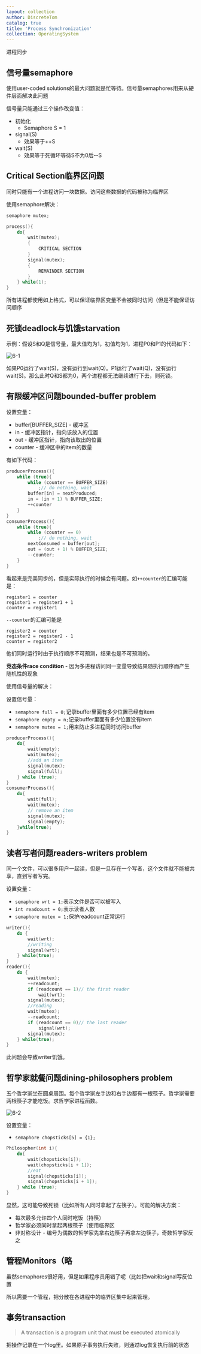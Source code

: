 ```yaml
---
layout: collection
author: DiscreteTom
catalog: true
title: 'Process Synchronization'
collection: OperatingSystem
---
```



进程同步

## 信号量semaphore

使用user-coded solutions的最大问题就是忙等待。信号量semaphores用来从硬件层面解决此问题

信号量只能通过三个操作改变值：
- 初始化
  - Semaphore S = 1
- signal(S)
  - 效果等于++S
- wait(S)
  - 效果等于死循环等待S不为0后--S

## Critical Section临界区问题

同时只能有一个进程访问一块数据。访问这些数据的代码被称为临界区

使用semaphore解决：

```c++
semaphore mutex;

process(){
	do{
		wait(mutex);
		{
			CRITICAL SECTION
		}
		signal(mutex);
		{
			REMAINDER SECTION
		}
	} while(1);
}
```

所有进程都使用如上格式，可以保证临界区变量不会被同时访问（但是不能保证访问顺序

## 死锁deadlock与饥饿starvation

示例：假设S和Q是信号量，最大值均为1，初值均为1，进程P0和P1的代码如下：

![6-1](img/6-1.png)

如果P0运行了wait(S)，没有运行到wait(Q)。P1运行了wait(Q)，没有运行wait(S)。那么此时Q和S都为0，两个进程都无法继续进行下去，则死锁。

## 有限缓冲区问题bounded-buffer problem

设置变量：
- buffer[BUFFER_SIZE] - 缓冲区
- in - 缓冲区指针，指向该放入的位置
- out - 缓冲区指针，指向该取出的位置
- counter - 缓冲区中的item的数量

有如下代码：

```c++
producerProcess(){
	while (true){
		while (counter == BUFFER_SIZE)
			;// do nothing, wait
		buffer[in] = nextProduced;
		in = (in + 1) % BUFFER_SIZE;
		++counter
	}
}
consumerProcess(){
	while (true){
		while (counter == 0)
			;// do nothing, wait
		nextConsumed = buffer[out];
		out = (out + 1) % BUFFER_SIZE;
		--counter;
	}
}
```

看起来是完美同步的，但是实际执行的时候会有问题。如`++counter`的汇编可能是：

```
register1 = counter
register1 = register1 + 1
counter = register1
```

`--counter`的汇编可能是

```
register2 = counter
register2 = register2 - 1
counter = register2
```

他们同时运行时由于执行顺序不可预测，结果也是不可预测的。

**竞态条件race condition** - 因为多进程访问同一变量导致结果随执行顺序而产生随机性的现象

使用信号量的解决：

设置信号量：
- `semaphore full = 0;`记录buffer里面有多少位置已经有item
- `semaphore empty = n;`记录buffer里面有多少位置没有item
- `semaphore mutex = 1;`用来防止多进程同时访问buffer

```c++
producerProcess(){
	do{
		wait(empty);
		wait(mutex);
		//add an item
		signal(mutex);
		signal(full);
	} while (true);
}
consumerProcess(){
	do{
		wait(full);
		wait(mutex);
		// remove an item
		signal(mutex);
		signal(empty);
	}while(true);
}
```

## 读者写者问题readers-writers problem

同一个文件，可以很多用户一起读，但是一旦存在一个写者，这个文件就不能被共享，直到写者写完。

设置变量：
- `semaphore wrt = 1;`表示文件是否可以被写入
- `int readcount = 0;`表示读者人数
- `semaphore mutex = 1;`保护readcount正常运行

```c++
writer(){
	do {
		wait(wrt);
		//writing
		signal(wrt);
	} while(true);
}
reader(){
	do {
		wait(mutex);
		++readcount;
		if (readcount == 1)// the first reader
			wait(wrt);
		signal(mutex);
		//reading
		wait(mutex);
		--readcount;
		if (readcount == 0)// the last reader
			signal(wrt);
		signal(mutex);
	} while(true);
}
```

此问题会导致writer饥饿。

## 哲学家就餐问题dining-philosophers problem

五个哲学家坐在圆桌周围。每个哲学家左手边和右手边都有一根筷子。哲学家需要两根筷子才能吃饭。求哲学家进程函数。

![6-2](img/6-2.png)

设置变量：
- `semaphore chopsticks[5] = {1};`

```c++
Philosopher(int i){
	do{
		wait(chopsticks[i]);
		wait(chopsticks[i + 1]);
		//eat
		signal(chopsticks[i]);
		signal(chopsticks[i + 1]);
	} while (true);
}
```

显然，这可能导致死锁（比如所有人同时拿起了左筷子）。可能的解决方案：
- 每次最多允许四个人同时吃饭（持筷）
- 哲学家必须同时拿起两根筷子（使用临界区
- 非对称设计 - 编号为偶数的哲学家先拿右边筷子再拿左边筷子，奇数哲学家反之

## 管程Monitors（略

虽然semaphores很好用，但是如果程序员用错了呢（比如把wait和signal写反位置

所以需要一个管程，把分散在各进程中的临界区集中起来管理。

## 事务transaction

>A transaction is a program unit that must be executed atomically

把操作记录在一个log里。如果原子事务执行失败，则通过log恢复执行前的状态


